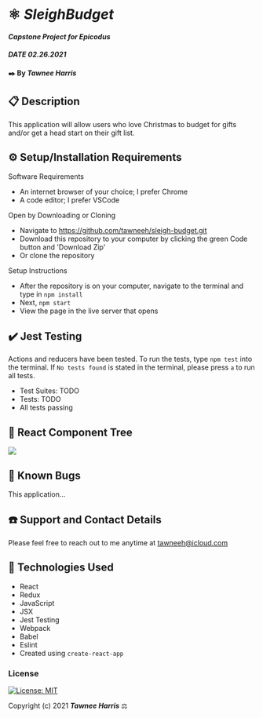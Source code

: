 # ⚛️ _SleighBudget_

#### _Capstone Project for Epicodus_
#### _DATE 02.26.2021_

#### ✒️ By _**Tawnee Harris**_

## 📋 Description

This application will allow users who love Christmas to  budget for gifts and/or get a head start on their gift list. 

## ⚙️ Setup/Installation Requirements 

Software Requirements
* An internet browser of your choice; I prefer Chrome
* A code editor; I prefer VSCode

Open by Downloading or Cloning
* Navigate to <https://github.com/tawneeh/sleigh-budget.git>
* Download this repository to your computer by clicking the green Code button and 'Download Zip'
* Or clone the repository

Setup Instructions 
* After the repository is on your computer, navigate to the terminal and type in `npm install`
* Next, `npm start`
* View the page in the live server that opens

## ✔️ Jest Testing

Actions and reducers have been tested. To run the tests, type `npm test` into the terminal. If `No tests found` is stated in the terminal, please press `a` to run all tests.

* Test Suites: TODO
* Tests: TODO
* All tests passing

## 🌳 React Component Tree

<img style="width: 30% height: 30%" src="./read-me-assets/SleighBudget.png">

## 🐜 Known Bugs

This application...

## ☎️ Support and Contact Details

Please feel free to reach out to me anytime at <tawneeh@icloud.com>

## 💾 Technologies Used

* React
* Redux
* JavaScript
* JSX
* Jest Testing
* Webpack
* Babel
* Eslint
* Created using `create-react-app`

### License

[![License: MIT](https://img.shields.io/badge/License-MIT-yellow.svg)](https://opensource.org/licenses/MIT)

Copyright (c) 2021 **_Tawnee Harris_** ⚖️